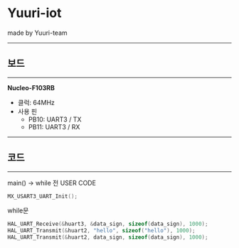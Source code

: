 # Yuuri-iot

made by Yuuri-team

---

## 보드

---

<b>Nucleo-F103RB</b>

- 클럭: 64MHz
- 사용 핀
  - PB10: UART3 / TX
  - PB11: UART3 / RX

---

## 코드

---

main() -> while 전 USER CODE

```c
MX_USART3_UART_Init();
```

while문

```c
HAL_UART_Receive(&huart3, &data_sign, sizeof(data_sign), 1000);
HAL_UART_Transmit(&huart2, "hello", sizeof("hello"), 1000);
HAL_UART_Transmit(&huart2, data_sign, sizeof(data_sign), 1000);
```
